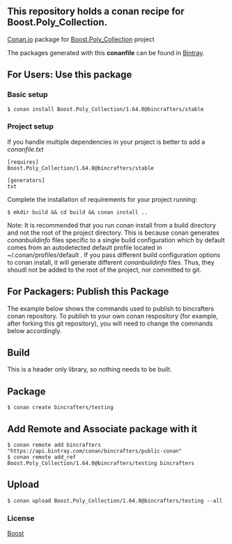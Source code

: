 ## This repository holds a conan recipe for Boost.Poly_Collection.

[Conan.io](https://conan.io) package for [Boost.Poly_Collection](https://github.com/Boostorg/Poly_Collection) project

The packages generated with this **conanfile** can be found in [Bintray](https://bintray.com/bincrafters/conan-public/Boost.Poly_Collection%3Abincrafters).

## For Users: Use this package

### Basic setup

    $ conan install Boost.Poly_Collection/1.64.0@bincrafters/stable

### Project setup

If you handle multiple dependencies in your project is better to add a *conanfile.txt*

    [requires]
    Boost.Poly_Collection/1.64.0@bincrafters/stable

    [generators]
    txt

Complete the installation of requirements for your project running:</small></span>

    $ mkdir build && cd build && conan install ..
	
Note: It is recommended that you run conan install from a build directory and not the root of the project directory.  This is because conan generates *conanbuildinfo* files specific to a single build configuration which by default comes from an autodetected default profile located in ~/.conan/profiles/default .  If you pass different build configuration options to conan install, it will generate different *conanbuildinfo* files.  Thus, they shoudl not be added to the root of the project, nor committed to git. 

## For Packagers: Publish this Package

The example below shows the commands used to publish to bincrafters conan repository. To publish to your own conan respository (for example, after forking this git repository), you will need to change the commands below accordingly. 

## Build  

This is a header only library, so nothing needs to be built.

## Package 

    $ conan create bincrafters/testing
	
## Add Remote and Associate package with it

	$ conan remote add bincrafters "https://api.bintray.com/conan/bincrafters/public-conan"
	$ conan remote add_ref Boost.Poly_Collection/1.64.0@bincrafters/testing bincrafters

## Upload

    $ conan upload Boost.Poly_Collection/1.64.0@bincrafters/testing --all

### License
[Boost](LICENSE)
